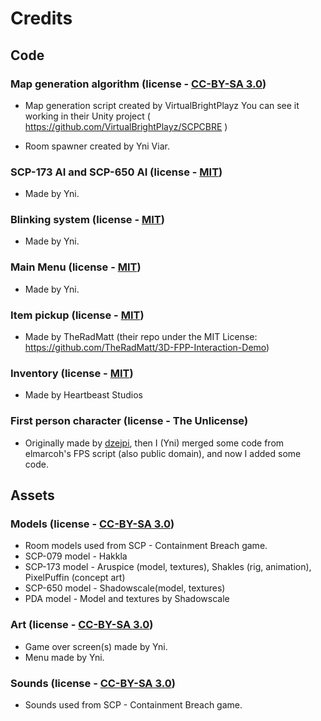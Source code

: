 # Credits
## Code
### Map generation algorithm (license - [CC-BY-SA 3.0](/LICENSE.CCBYSA3))

- Map generation script created by VirtualBrightPlayz
You can see it working in their Unity project ( https://github.com/VirtualBrightPlayz/SCPCBRE )

- Room spawner created by Yni Viar.

### SCP-173 AI and SCP-650 AI (license - [MIT](/LICENSE.MIT))
- Made by Yni.

### Blinking system (license - [MIT](/LICENSE.MIT))
- Made by Yni.

### Main Menu (license - [MIT](/LICENSE.MIT))
- Made by Yni.

### Item pickup (license - [MIT](/src/addons/itemsystem/itemhold/LICENSE))
- Made by TheRadMatt (their repo under the MIT License: https://github.com/TheRadMatt/3D-FPP-Interaction-Demo)

### Inventory (license - [MIT](/src/InventorySystem/LICENSE))
- Made by Heartbeast Studios

### First person character (license - The Unlicense)
- Originally made by [dzejpi](https://github.com/dzejpi/godot-3d-base-project),
 then I (Yni) merged some code from elmarcoh's FPS script (also public domain),
 and now I added some code.

## Assets
### Models (license - [CC-BY-SA 3.0](/LICENSE.CCBYSA3))
- Room models used from SCP - Containment Breach game.
- SCP-079 model - Hakkla
- SCP-173 model - Aruspice (model, textures), Shakles (rig, animation), PixelPuffin (concept art)
- SCP-650 model - Shadowscale(model, textures)
- PDA model - Model and textures by Shadowscale

### Art (license - [CC-BY-SA 3.0](/LICENSE.CCBYSA3))
- Game over screen(s) made by Yni.
- Menu made by Yni.

### Sounds (license - [CC-BY-SA 3.0](/LICENSE.CCBYSA3))
- Sounds used from SCP - Containment Breach game.
